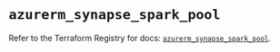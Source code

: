 # `azurerm_synapse_spark_pool`

Refer to the Terraform Registry for docs: [`azurerm_synapse_spark_pool`](https://registry.terraform.io/providers/hashicorp/azurerm/3.103.1/docs/resources/synapse_spark_pool).
